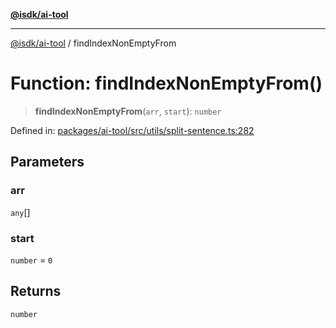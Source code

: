 [**@isdk/ai-tool**](../README.md)

***

[@isdk/ai-tool](../globals.md) / findIndexNonEmptyFrom

# Function: findIndexNonEmptyFrom()

> **findIndexNonEmptyFrom**(`arr`, `start`): `number`

Defined in: [packages/ai-tool/src/utils/split-sentence.ts:282](https://github.com/isdk/ai-tool.js/blob/62dd65284e1c50d2e8546a14ae292154369bdb2c/src/utils/split-sentence.ts#L282)

## Parameters

### arr

`any`[]

### start

`number` = `0`

## Returns

`number`
